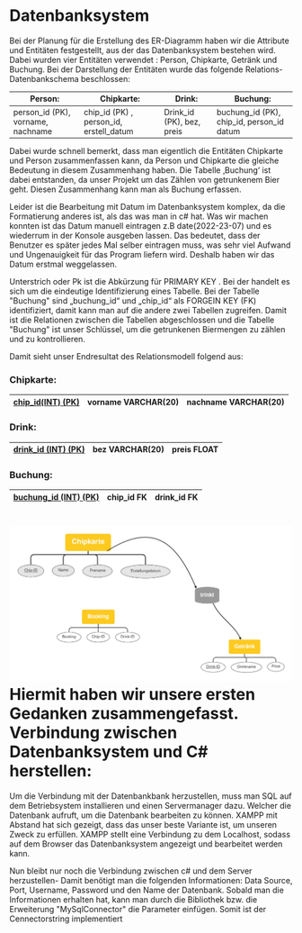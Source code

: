 Datenbanksystem
===============


Bei der Planung für die Erstellung des ER-Diagramm haben wir die Attribute und Entitäten festgestellt, aus der das Datenbanksystem bestehen wird. Dabei wurden vier Entitäten verwendet : Person, Chipkarte, Getränk und Buchung. Bei der Darstellung der Entitäten wurde das folgende Relations-Datenbankschema beschlossen: 

| **Person:**                    | **Chipkarte:**                           | **Drink:**                  | **Buchung:**                                   |
|--------------------------------|------------------------------------------|-----------------------------|------------------------------------------------|
| person_id (PK),  vorname,  nachname | chip_id (PK)    ,  person_id,    erstell_datum| Drink_id (PK),   bez,      preis| buchung_id (PK),      chip_id,    person_id   datum  |

Dabei wurde schnell bemerkt, dass man eigentlich die Entitäten Chipkarte und Person zusammenfassen kann, da Person und Chipkarte die gleiche Bedeutung in diesem Zusammenhang haben. Die Tabelle ‚Buchung‘ ist dabei entstanden, da unser Projekt um das Zählen von getrunkenem Bier geht. Diesen Zusammenhang kann man als Buchung erfassen. 

Leider ist die Bearbeitung mit Datum im Datenbanksystem komplex, da die Formatierung anderes ist, als das was man in c# hat.  Was wir machen konnten ist das Datum manuell eintragen z.B date(2022-23-07) und es wiederrum in der Konsole ausgeben lassen. Das bedeutet, dass der Benutzer es später jedes Mal selber eintragen muss, was sehr viel Aufwand und Ungenauigkeit für das Program liefern wird. Deshalb haben wir das Datum erstmal weggelassen.

Unterstrich oder Pk ist die Abkürzung für PRIMARY KEY . Bei der handelt es sich um die eindeutige Identifizierung eines Tabelle. Bei der Tabelle "Buchung" sind  „buchung_id“ und „chip_id“ als FORGEIN KEY (FK) identifiziert, damit kann man auf die andere zwei Tabellen zugreifen. Damit ist die Relationen zwischen die Tabellen abgeschlossen und die Tabelle "Buchung" ist unser Schlüssel, um die getrunkenen Biermengen zu zählen und zu kontrollieren.

Damit sieht unser Endresultat des Relationsmodell folgend aus:

### Chipkarte:                                                             
| <u>chip_id(INT) (PK)   | vorname VARCHAR(20) | nachname VARCHAR(20) |      
|------------------|---------------------|----------------------|  

### Drink:
| <u>drink_id (INT) (PK)  | bez VARCHAR(20) | preis FLOAT |
|-------------------|-----------------|-------------|

### Buchung:
| <u>buchung_id (INT) (PK)  | chip_id FK | drink_id FK |
|---------------------|------------|-------------|

  
![Hier](https://github.com/Ifi-Softwareentwicklung-SoSe2022/Projekt-Bierzaehler/blob/Mindmaps-Version-2/CHipkarte.jpg) 
                                        Hiermit haben wir unsere ersten Gedanken zusammengefasst.
  <br>
  Verbindung zwischen Datenbanksystem und  C# herstellen:
=======================================================



Um die Verbindung mit der  Datenbankbank herzustellen, muss man SQL auf dem Betriebsystem installieren und einen Servermanager dazu. Welcher die Datenbank aufruft, um die Datenbank bearbeiten zu können. XAMPP mit Abstand hat sich gezeigt, dass das unser beste Variante ist, um unseren Zweck zu erfüllen. XAMPP stellt eine Verbindung zu dem Localhost, sodass auf dem Browser das Datenbanksystem angezeigt und bearbeitet werden kann.

Nun bleibt nur noch die Verbindung zwischen c# und dem Server herzustellen- Damit benötigt man die folgenden Informationen: Data Source, Port, Username, Password und den Name der Datenbank. Sobald man die Informationen erhalten hat, kann man durch die Bibliothek bzw. die Erweiterung "MySqlConnector" die Parameter einfügen. Somit ist der Cennectorstring implementiert
